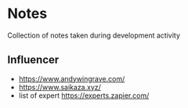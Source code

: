 # Notes

Collection of notes taken during development activity

## Influencer
- <https://www.andywingrave.com/>
- <https://www.saikaza.xyz/>
- list of expert <https://experts.zapier.com/>
